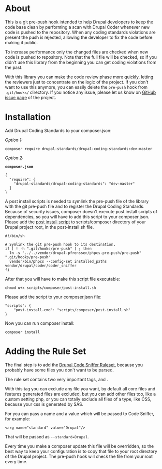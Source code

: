 About
=====

This is a git pre-push hook intended to help Drupal developers to keep the code
base clean by performing a scan with Drupal Coder whenever new code is pushed to
the repository. When any coding standards violations are present the push is 
rejected, allowing the developer to fix the code before making it public.

To increase performance only the changed files are checked when new code is
pushed to repository. Note that the full file will be checked, so if you didn't
use this library from the beginning you can get coding violations from the past.

With this library you can make the code review phase more quickly, letting the 
reviewers just to concentrate on the logic of the project. If you don't want to
use this anymore, you can easily delete the `pre-push` hook from `.git/hooks/` 
directory. If you notice any issue, please let us know on [GitHub issue page](https://github.com/danielpopdan/drupal-coding-standards/issues)
of the project.


Installation
=====

Add Drupal Coding Standards to your composer.json:

*Option 1:* 

```
composer require drupal-standards/drupal-coding-standards:dev-master
```

*Option 2:*

**`composer.json`**

```
{
  "require": {
    "drupal-standards/drupal-coding-standards": "dev-master"
  }
}
```

A post install scripts is needed to symlink the pre-push file of the 
library with the git pre-push file and to register the Drupal Coding Standards.
Because of security issues, composer doesn't execute post install scripts of 
dependencies, so you will have to add this script to your composer.json. Please 
add the [post install script](https://github.com/danielpopdan/drupal-coding-standards/blob/master/scripts/composer/post-install.sh)
to scripts/composer directory of your Drupal project root, in the
post-install.sh file. 

```
#!/bin/sh

# Symlink the git pre-push hook to its destination.
if [ ! -h ".git/hooks/pre-push" ] ; then
  ln -s "../../vendor/drupal-pfrenssen/phpcs-pre-push/pre-push" ".git/hooks/pre-push"
  vendor/bin/phpcs --config-set installed_paths vendor/drupal/coder/coder_sniffer
fi
```

After that you will have to make this script file executable:

```
chmod u+x scripts/composer/post-install.sh
```

Please add the script to your composer.json file:
 
```
"scripts": {
    "post-install-cmd": "scripts/composer/post-install.sh"
}
```

Now you can run composer install:

```
composer install
```

Adding the Rule Set
=====

The final step is to add the [Drupal Code Sniffer Ruleset](https://github.com/danielpopdan/drupal-coding-standards/blob/master/drupalcs.xml),
because you probably have some files you don't want to be parsed.

The rule set contains two very important tags, <exclude-pattern> and <arg>.

*<exclude-pattern>*
With this tag you can exclude any file you want, by default all core files and 
features generated files are excluded, but you can add other files too, like a 
custom setting php, or you can totally exclude all files of a type, like CSS,
because your css is generated by SAS. 

*<arg>*
For <arg> you can pass a name and a value which will be passed to Code Sniffer, 
for example: 

```
<arg name="standard" value="Drupal"/>
```

That will be passed as `--standard=Drupal`. 

Every time you make a composer update this file will be overridden, so the best 
way to keep your configuration is to copy that file to your root directory of 
the Drupal project. The pre-push hook will check the file from your root every
time.


